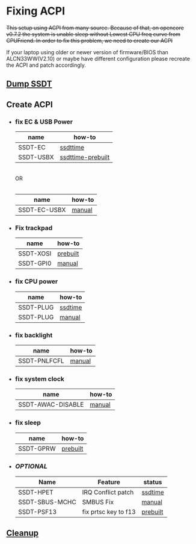 # Fixing ACPI

~~This setup using ACPI from many source. Because of that, on opencore v0.7.2 the system is unable sleep without Lowest CPU freq curve from CPUFriend. In order to fix this problem, we need to create our ACPI~~

If your laptop using older or newer version of firmware/BIOS than ALCN33WW(V2.10) or maybe have different configuration please recreate the ACPI and patch accordingly.

## [Dump SSDT](https://dortania.github.io/Getting-Started-With-ACPI/Manual/dump.html)

## Create ACPI
  * ### fix EC & USB Power

    name      | how-to
    ----------|-----------
    SSDT-EC | [ssdttime](https://dortania.github.io/Getting-Started-With-ACPI/ssdt-methods/ssdt-easy.html#so-what-can-t-ssdttime-do)
    SSDT-USBX | [ssdttime-prebuilt](https://github.com/dortania/OpenCore-Post-Install/blob/master/extra-files/SSDT-USBX.aml)
    <br>
    OR
    <br>
    <br>

    name      | how-to
    ----------|-----------
    SSDT-EC-USBX | [manual](https://dortania.github.io/Getting-Started-With-ACPI/Universal/ec-methods/manual.html#finding-the-acpi-path)

  * ### Fix trackpad
    name      | how-to
    ----------|-----------
    SSDT-XOSI | [prebuilt](https://dortania.github.io/Getting-Started-With-ACPI/Laptops/trackpad-methods/prebuilt.html)
    SSDT-GPI0 |[manual](https://dortania.github.io/Getting-Started-With-ACPI/Laptops/trackpad-methods/manual.html)

  * ### fix CPU power
    name      | how-to
    ----------|-----------
    SSDT-PLUG | [ssdtime](https://dortania.github.io/Getting-Started-With-ACPI/Universal/plug-methods/ssdttime.html) 
    SSDT-PLUG | [manual](https://dortania.github.io/Getting-Started-With-ACPI/Universal/plug-methods/manual.html#finding-the-acpi-path)

  * ### fix backlight
    name      | how-to
    ----------|-----------
    SSDT-PNLFCFL |[manual](https://dortania.github.io/Getting-Started-With-ACPI/Laptops/backlight-methods/manual.html)

  * ### fix system clock
    name      | how-to
    ----------|-----------
    SSDT-AWAC-DISABLE |[manual](https://dortania.github.io/Getting-Started-With-ACPI/Universal/awac-methods/manual.html#determining-which-ssdt-you-need)

  * ### fix sleep
    name      | how-to
    ----------|-----------
    SSDT-GPRW |[prebuilt](https://dortania.github.io/OpenCore-Post-Install/usb/misc/instant-wake.html)

  * ### _OPTIONAL_
    Name | Feature | status
    -----|---------|------- 
    SSDT-HPET | IRQ Conflict patch | [ssdtime](https://dortania.github.io/Getting-Started-With-ACPI/Universal/irq.html)
    SSDT-SBUS-MCHC | SMBUS Fix |[manual](https://dortania.github.io/Getting-Started-With-ACPI/Universal/smbus-methods/manual.html#finding-the-acpi-path)
    SSDT-PSF13 | fix prtsc key to f13 | [prebuilt](https://github.com/RieGan/Ideapad-S340-15iwl-Hackintosh/blob/master/SSDTs/compiled/SSDT-PSF13.aml?raw=true)

## [Cleanup](https://dortania.github.io/Getting-Started-With-ACPI/cleanup.html)
